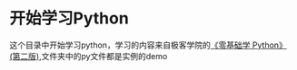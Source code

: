 # 开始学习Python
这个目录中开始学习python，学习的内容来自极客学院的[《零基础学 Python》(第二版)](http://wiki.jikexueyuan.com/project/start-learning-python/),文件夹中的py文件都是实例的demo
